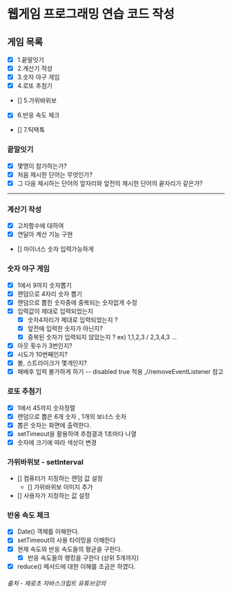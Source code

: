 # 웹게임 프로그래밍 연습 코드 작성

## 게임 목록

- [x] 1.끝말잇기
- [x] 2.계산기 작성
- [x] 3.숫자 야구 게임
- [x] 4.로또 추첨기
- [] 5.가위바위보
- [x] 6.반응 속도 체크
- [] 7.틱택톡

### 끝말잇기

- [x] 몇명이 참가하는가?
- [x] 처음 제시한 단어는 무엇인가?
- [x] 그 다음 제시하는 단어의 앞자리와 앞전의 제시한 단어의 끝자리가 같은가?

---

### 계산기 작성

- [x] 고차함수에 대하여
- [x] 연달아 계산 기능 구현
- [] 마이너스 숫자 입력가능하게

### 숫자 야구 게임

- [x] 1에서 9까지 숫자뽑기
- [x] 랜덤으로 4자리 숫자 뽑기
- [x] 랜덤으로 뽑힌 숫자중에 중복되는 숫자없게 수정
- [x] 입력값이 제대로 입력되었는지
  - [x] 숫자4자리가 제대로 입력되었는지 ?
  - [x] 앞전에 입력한 숫자가 아닌지?
  - [x] 중복된 숫자가 입력되지 않았는지 ? ex) 1,1,2,3 / 2,3,4,3 ...
- [x] 아웃 횟수가 3번인지?
- [x] 시도가 10번째인지?
- [x] 볼, 스트라이크가 몇개인지?
- [x] 패배후 입력 불가하게 하기 -- disabled true 적용 ,//removeEventListener 참고

### 로또 추첨기

- [x] 1에서 45까지 숫자정렬
- [x] 랜덤으로 뽑은 6개 숫자 , 1개의 보너스 숫자
- [x] 뽑은 숫자는 화면에 출력한다.
- [x] setTimeout을 활용하여 추첨결과 1초마다 나열
- [x] 숫자에 크기에 따라 색상이 변경

### 가위바위보 - setInterval

- [] 컴퓨터가 지정하는 랜덤 값 설정
  - [] 가위바위보 이미지 추가
- [] 사용자가 지정하는 값 설정

### 반응 속도 체크

- [x] Date() 객체를 이해한다.
- [x] setTimeout의 사용 타이밍을 이해한다
- [x] 현재 속도와 반응 속도들의 평균을 구한다.
  - [x] 반응 속도들의 랭킹을 구한다 (상위 5개까지)
- [x] reduce() 메서드에 대한 이해를 조금은 하였다.

###### 출처 - 제로초 자바스크립트 유튜브강의
